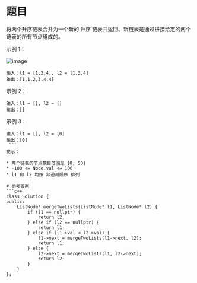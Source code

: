 # 题目
将两个升序链表合并为一个新的 升序 链表并返回。新链表是通过拼接给定的两个链表的所有节点组成的。 

示例 1：

![image](https://user-images.githubusercontent.com/59190045/125038101-94883400-e0c7-11eb-899e-20124cafe9a3.png)
```
输入：l1 = [1,2,4], l2 = [1,3,4]
输出：[1,1,2,3,4,4]
```
示例 2：
```
输入：l1 = [], l2 = []
输出：[]
```
示例 3：
```
输入：l1 = [], l2 = [0]
输出：[0]
 ```
提示：

* 两个链表的节点数目范围是 [0, 50]
* -100 <= Node.val <= 100
* l1 和 l2 均按 非递减顺序 排列

# 参考答案
```c++
class Solution {
public:
    ListNode* mergeTwoLists(ListNode* l1, ListNode* l2) {
        if (l1 == nullptr) {
            return l2;
        } else if (l2 == nullptr) {
            return l1;
        } else if (l1->val < l2->val) {
            l1->next = mergeTwoLists(l1->next, l2);
            return l1;
        } else {
            l2->next = mergeTwoLists(l1, l2->next);
            return l2;
        }
    }
};
